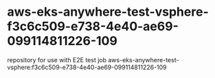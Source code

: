 # aws-eks-anywhere-test-vsphere-f3c6c509-e738-4e40-ae69-099114811226-109
repository for use with E2E test job aws-eks-anywhere-test-vsphere:f3c6c509-e738-4e40-ae69-099114811226-109
